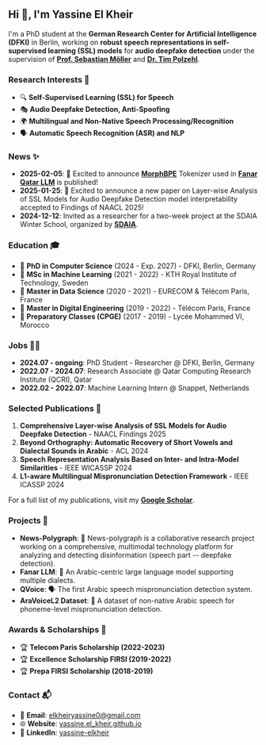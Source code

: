 ## Hi 👋, I'm Yassine El Kheir
I'm a PhD student at the **German Research Center for Artificial Intelligence (DFKI)** in Berlin, working on **robust speech representations in self-supervised learning (SSL) models** for **audio deepfake detection** under the supervision of **[Prof. Sebastian Möller](https://scholar.google.de/citations?user=BC_qcg0AAAAJ&hl=en)** and  **[Dr. Tim Polzehl](https://scholar.google.de/citations?user=tImnUh0AAAAJ&hl=en)**.

### Research Interests 👀
- 🔍 **Self-Supervised Learning (SSL) for Speech**
- 🎭 **Audio Deepfake Detection, Anti-Spoofing**
- 🌍 **Multilingual and Non-Native Speech Processing/Recognition**
- 🗣 **Automatic Speech Recognition (ASR) and NLP**

### News ✨
- **2025-02-05**: 🎉 Excited to announce **[MorphBPE](https://arxiv.org/pdf/2502.00894)** Tokenizer used in **[Fanar Qatar LLM](https://arxiv.org/pdf/2501.13944)** is published!
- **2025-01-25**: 🎉 Excited to announce a new paper on Layer-wise Analysis of SSL Models for Audio Deepfake Detection model interpretability accepted to Findings of NAACL 2025!
- **2024-12-12**: Invited as a researcher for a two-week project at the SDAIA Winter School, organized by **[SDAIA](https://sdaia-event.webflow.io/)**. 


### Education 🎓
- 📍 **PhD in Computer Science** (2024 - Exp. 2027) - DFKI, Berlin, Germany
- 📍 **MSc in Machine Learning** (2021 - 2022) - KTH Royal Institute of Technology, Sweden
- 📍 **Master in Data Science** (2020 - 2021) - EURECOM & Télécom Paris, France
- 📍 **Master in Digital Engineering** (2019 - 2022) - Télécom Paris, France
- 📍 **Preparatory Classes (CPGE)** (2017 - 2019) - Lycée Mohammed VI, Morocco

### Jobs 🧑‍💻
- **2024.07 - ongoing**: PhD Student - Researcher @ DFKI, Berlin, Germany
- **2022.07 - 2024.07**: Research Associate @ Qatar Computing Research Institute (QCRI), Qatar
- **2022.02 - 2022.07**: Machine Learning Intern @ Snappet, Netherlands

### Selected Publications 📜
1. **Comprehensive Layer-wise Analysis of SSL Models for Audio Deepfake Detection** - NAACL Findings 2025
2. **Beyond Orthography: Automatic Recovery of Short Vowels and Dialectal Sounds in Arabic** - ACL 2024
3. **Speech Representation Analysis Based on Inter- and Intra-Model Similarities** - IEEE WICASSP 2024
4. **L1-aware Multilingual Mispronunciation Detection Framework** - IEEE ICASSP 2024

For a full list of my publications, visit my **[Google Scholar](https://scholar.google.com/)**.

### Projects 🚀
- **News-Polygraph**: 🤖 News-polygraph is a collaborative research project working on a comprehensive, multimodal technology platform for analyzing and detecting disinformation (speech part -- deepfake detection).
- **Fanar LLM**: 🤖 An Arabic-centric large language model supporting multiple dialects.
- **QVoice**: 🗣️ The first Arabic speech mispronunciation detection system.
- **AraVoiceL2 Dataset**: 🎤 A dataset of non-native Arabic speech for phoneme-level mispronunciation detection.

### Awards & Scholarships 🏅
- 🏆 **Telecom Paris Scholarship (2022-2023)**
- 🏆 **Excellence Scholarship FIRSI (2019-2022)**
- 🏆 **Prepa FIRSI Scholarship (2018-2019)**

### Contact 📬
- 📧 **Email**: elkheiryassine0@gmail.com
- 🌐 **Website**: [yassine.el_kheir.github.io](https://yassine.el_kheir.github.io)
- 🔗 **LinkedIn**: [yassine-elkheir](https://www.linkedin.com/in/yassine-elkheir-169b97191/)
